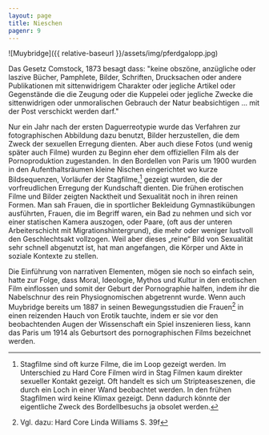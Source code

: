 ```yaml
---
layout: page
title: Nieschen
pagenr: 9
---
```

![Muybridge]({{ relative-baseurl }}/assets/img/pferdgalopp.jpg)

Das Gesetz Comstock, 1873 besagt dass:
"keine obszöne, anzügliche oder laszive Bücher, Pamphlete, Bilder, Schriften, Drucksachen oder andere Publikationen mit sittenwidrigem Charakter oder jegliche Artikel oder Gegenstände die die Zeugung oder die Kuppelei oder jegliche Zwecke die sittenwidrigen oder unmoralischen Gebrauch der Natur beabsichtigen ... mit der Post verschickt werden darf."

Nur ein Jahr nach der ersten Daguerreotypie wurde das Verfahren zur fotographischen Abbildung dazu benutzt, Bilder herzustellen, die dem Zweck der sexuellen Erregung dienten. Aber auch diese Fotos (und wenig später auch Filme) wurden zu Beginn eher dem offiziellen Film als der Pornoproduktion zugestanden. In den Bordellen von Paris um 1900 wurden in den Aufenthaltsräumen kleine Nischen eingerichtet wo kurze Bildsequenzen, Vorläufer der Stagfilme,[^4] gezeigt wurden, die der vorfreudlichen Erregung der Kundschaft dienten. Die frühen erotischen Filme und Bilder zeigten Nacktheit und Sexualität noch in ihren reinen Formen. Man sah Frauen, die in sportlicher Bekleidung Gymnastikübungen ausführten, Frauen, die im Begriff waren, ein Bad zu nehmen und sich vor einer statischen Kamera auszogen, oder Paare, (oft aus der unteren Arbeiterschicht mit Migrationshintergrund), die mehr oder weniger lustvoll den Geschlechtsakt vollzogen. Weil aber dieses „reine“ Bild von Sexualität sehr schnell abgenutzt ist, hat man angefangen, die Körper und Akte in soziale Kontexte zu stellen.

Die Einführung von narrativen Elementen, mögen sie noch so einfach sein, hatte zur Folge, dass Moral, Ideologie, Mythos und Kultur in den erotischen Film einflossen und somit der Geburt der Pornographie halfen, indem ihr die Nabelschnur des rein Physiognomischen abgetrennt wurde. Wenn auch Muybridge bereits um 1887 in seinen Bewegungsstudien die Frauen[^5] in einen reizenden Hauch von Erotik tauchte, indem er sie vor den beobachtenden Augen der Wissenschaft ein Spiel inszenieren liess, kann das Paris um 1914 als Geburtsort des pornographischen Films bezeichnet werden.

[^4]:
    Stagfilme sind oft kurze Filme, die im Loop gezeigt werden. Im Unterschied zu 		Hard Core Filmen wird in Stag Filmen kaum direkter sexueller Kontakt gezeigt. Oft 	handelt es sich um Stripteaseszenen, die durch ein Loch in einer Wand beobachtet werden. In den frühen Stagfilmen wird keine Klimax gezeigt. Denn dadurch könnte der eigentliche Zweck des Bordellbesuchs ja obsolet werden.

[^5]:
    Vgl. dazu: Hard Core Linda Williams S. 39f
